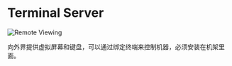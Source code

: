 # Terminal Server

![Remote Viewing](oredict:oc:terminalServer)

向外界提供虚拟屏幕和键盘，可以通过绑定终端来控制机器，必须安装在机架里面。
